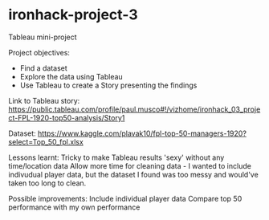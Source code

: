 # ironhack-project-3
Tableau mini-project

Project objectives:
- Find a dataset
- Explore the data using Tableau
- Use Tableau to create a Story presenting the findings

Link to Tableau story:
https://public.tableau.com/profile/paul.musco#!/vizhome/ironhack_03_project-FPL-1920-top50-analysis/Story1

Dataset:
https://www.kaggle.com/plavak10/fpl-top-50-managers-1920?select=Top_50_fpl.xlsx

Lessons learnt:
Tricky to make Tableau results 'sexy' without any time/location data
Allow more time for cleaning data - I wanted to include indivudual player data, but the dataset I found was too messy and would've taken too long to clean.

Possible improvements:
Include individual player data
Compare top 50 performance with my own performance 